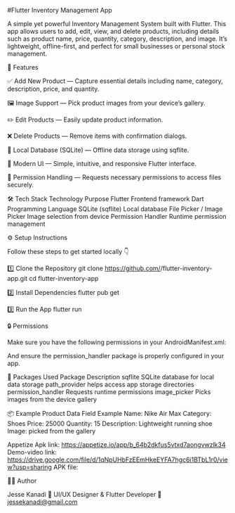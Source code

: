 #Flutter Inventory Management App

A simple yet powerful Inventory Management System built with Flutter.
This app allows users to add, edit, view, and delete products, including details such as product name, price, quantity, category, description, and image.
It’s lightweight, offline-first, and perfect for small businesses or personal stock management.

🚀 Features

✅ Add New Product — Capture essential details including name, category, description, price, and quantity.

🖼️ Image Support — Pick product images from your device’s gallery.

✏️ Edit Products — Easily update product information.

❌ Delete Products — Remove items with confirmation dialogs.

💾 Local Database (SQLite) — Offline data storage using sqflite.

🧭 Modern UI — Simple, intuitive, and responsive Flutter interface.

🔐 Permission Handling — Requests necessary permissions to access files securely.

🛠️ Tech Stack
Technology	   Purpose
Flutter    	   Frontend framework
Dart	       Programming Language
SQLite (sqflite)	Local database
File Picker / Image Picker	Image selection from device
Permission Handler	Runtime permission management




    

⚙️ Setup Instructions

Follow these steps to get started locally 👇

1️⃣ Clone the Repository
git clone https://github.com/<your-username>/flutter-inventory-app.git
cd flutter-inventory-app

2️⃣ Install Dependencies
flutter pub get

3️⃣ Run the App
flutter run

🔒 Permissions

Make sure you have the following permissions in your AndroidManifest.xml:

<uses-permission android:name="android.permission.READ_EXTERNAL_STORAGE" />
<uses-permission android:name="android.permission.WRITE_EXTERNAL_STORAGE" />


And ensure the permission_handler package is properly configured in your app.

🧱 Packages Used
Package	Description
sqflite	SQLite database for local data storage
path_provider	helps access app storage directories
permission_handler	Requests runtime permissions
image_picker	Picks images from the device gallery

📦 Example Product Data
Field	  Example
Name:	  Nike Air Max
Category:	Shoes
Price:	  25000
Quantity:	15
Description: Lightweight running shoe
Image:	   picked from the gallery


Appetize Apk link: https://appetize.io/app/b_64b2dkfus5vtxd7aongvwzlk34
Demo-video link: https://drive.google.com/file/d/1qNpUHbFzEEmHkeEYFA7hgc6i1BTbL1r0/view?usp=sharing
APK file: 

🧑‍💻 Author

Jesse Kanadi
💼 UI/UX Designer & Flutter Developer
📧 jessekanadi@gmail.com
